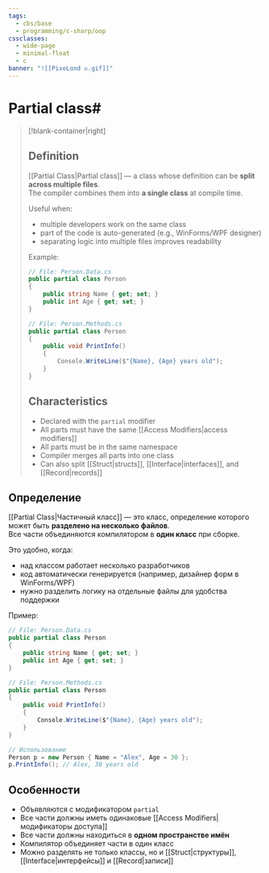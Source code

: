 ```yaml
---
tags:
  - cbs/base
  - programming/c-sharp/oop
cssclasses:
  - wide-page
  - minimal-float
  - c
banner: "![[PixeLɑnd ◇.gif]]"
---
```


# Partial class#

> [!blank-container|right] 
> ## Definition  
> [[Partial Class|Partial class]] — a class whose definition can be **split across multiple files**.  
> The compiler combines them into **a single class** at compile time.  
>
> Useful when:  
> - multiple developers work on the same class  
> - part of the code is auto-generated (e.g., WinForms/WPF designer)  
> - separating logic into multiple files improves readability  
>
> Example:
> ```csharp
> // File: Person.Data.cs
> public partial class Person
> {
>     public string Name { get; set; }
>     public int Age { get; set; }
> }
>
> // File: Person.Methods.cs
> public partial class Person
> {
>     public void PrintInfo()
>     {
>         Console.WriteLine($"{Name}, {Age} years old");
>     }
> }
> ```
>
> ## Characteristics  
> - Declared with the `partial` modifier  
> - All parts must have the same [[Access Modifiers|access modifiers]]  
> - All parts must be in the same namespace  
> - Compiler merges all parts into one class  
> - Can also split [[Struct|structs]], [[Interface|interfaces]], and [[Record|records]]  


 ## Определение  
 [[Partial Class|Частичный класс]] — это класс, определение которого может быть **разделено на несколько файлов**.  
 Все части объединяются компилятором в **один класс** при сборке.  

 Это удобно, когда:  
 - над классом работает несколько разработчиков  
 - код автоматически генерируется (например, дизайнер форм в WinForms/WPF)  
 - нужно разделить логику на отдельные файлы для удобства поддержки  

 Пример:
 ```csharp
 // File: Person.Data.cs
 public partial class Person
 {
     public string Name { get; set; }
     public int Age { get; set; }
 }

 // File: Person.Methods.cs
 public partial class Person
 {
     public void PrintInfo()
     {
         Console.WriteLine($"{Name}, {Age} years old");
     }
 }

 // Использование
 Person p = new Person { Name = "Alex", Age = 30 };
 p.PrintInfo(); // Alex, 30 years old
 ```

 ## Особенности  
 - Объявляются с модификатором `partial`  
 - Все части должны иметь одинаковые [[Access Modifiers|модификаторы доступа]]  
 - Все части должны находиться в **одном пространстве имён**  
 - Компилятор объединяет части в один класс  
 - Можно разделять не только классы, но и [[Struct|структуры]], [[Interface|интерфейсы]] и [[Record|записи]]  

